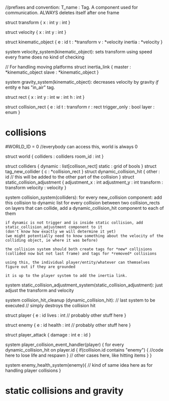 //prefixes and convention:
T_name : Tag. A component used for communication. ALWAYS deletes itself after one frame

struct transform {
    x : int
    y : int
}

struct velocity {
    x : int
    y : int
}

struct kinematic_object {
    e : id
    t : *transform
    v : *velocity
    inertia : *velocity
}

system velocity_system(kinematic_object):
sets transform using speed every frame
does no kind of checking

// For handling moving platforms
struct inertia_link {
    master : *kinematic_object
    slave : *kinematic_object
}

system gravity_system(kinematic_object):
decreases velocity by gravity *if* entity e has "in_air" tag. 

struct rect {
    x : int
    y : int
    w : int
    h : int
}

struct collision_rect {
    e : id
    t : transform
    r : rect
    trigger_only : bool
    layer : enum
}

# collisions 
#WORLD_ID = 0
//everybody can access this, world is always 0

struct world {
    colliders : colliders
    room_id : int
}

struct colliders {
    dynamic : list[collison_rect]
    static : grid of bools
}
struct tag_new_collider {
    c : *collision_rect
}
struct dynamic_collision_hit {
    other : id
    // this will be added to the other part of the collision
}
struct static_collision_adjustment {
    adjustment_x : int
    adjustment_y : int
    transform : transform
    velocity : velocity
}

system collision_system(colliders):
    for every new_collision component: add this collision to dynamic list
    for every collision between two collision_rects on layers that can collide, add a dynamic_collision_hit component to each of them  

    if dynamic is not trigger and is inside static collision, add static_collision_adjustment component to it
    (don't know how exactly we will determine it yet)
    (we might potentially need to know something about the velocity of the colliding object, ie where it was before)

    the collision system should both create tags for *new* collisions (collided now but not last frame) and tags for *removed* collisions 

    using this, the individual player/entity/whatever can themselves figure out if they are grounded

    it is up to the player system to add the inertia link.

system static_collision_adjustment_system(static_collision_adjustment):
    just adjust the transform and velocity

system collision_hit_cleanup (dynamic_collision_hit):
    // last system to be executed
    // simply destroys the collision hit

struct player {
    e : id
    lives : int
    // probably other stuff here
}  

struct enemy {
    e : id 
    health : int
    // probably other stuff here
}

struct player_attack {
    damage : int 
    e : id
}

system player_collision_event_handler(player) {
    for every dynamic_collision_hit on player.id {
        if(collision.id contains "enemy") {
            //code here to lose life and respawn
        }
        // other cases here, like hitting items
    }
}

system enemy_health_system(enemy){
    // kind of same idea here as for handling player collisions
}

# static collisions and gravity





